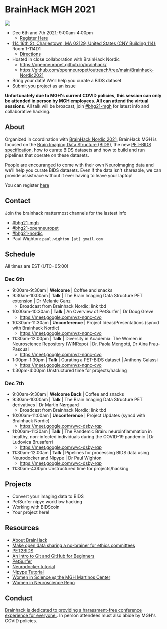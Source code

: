 # BrainHack MGH 2021

<img src="https://github.com/openneuropet/outreach/blob/main/Brainhack-MGH2021/brainhack-boston2021.png">

- Dec 6th and 7th 2021; 9:00am-4:00pm
  - [Register Here](https://forms.gle/M9QMk2dtguJLmFJB7)
- [114 16th St, Charlestown, MA 02129, United States (CNY Building 114)](https://goo.gl/maps/kXXiPn71EdLgpxGA7); Room 1-114D1
  - [Directions](https://connect.vassar.edu/s/1654/images/gid2/editor_documents/classes/1969/1969drivingdirections.pdf?gid=2&pgid=61&sessionid=bedb33da-3371-4464-bcdd-002a53ea53ca&cc=1)
- Hosted in close collaboration with BrainHack Nordic
  - https://openneuropet.github.io/brainhack/
  - https://github.com/openneuropet/outreach/tree/main/Brainhack-Nordic2021
- Bring your data! We'll help you curate a BIDS dataset
- Submit you project as an [issue](https://github.com/openneuropet/outreach/issues/new/choose)

**Unfortunately due to MGH's current COVID policies, this session can only be attended in person by MGH employees.  All can attend the virtual sessions.**  All talk will be broacast, join [#bhg21-mgh](https://mattermost.brainhack.org/brainhack/channels/bhg21-mgh) for latest info and collaborative hacking. 

## About

Organized in coordination with [BrainHack Nordic 2021](https://github.com/openneuropet/outreach/tree/main/Brainhack-Nordic2021), BrainHack MGH is focused on the [Brain Imaging Data Structure (BIDS)](https://bids.neuroimaging.io/), the new [PET-BIDS specification](https://bids-specification.readthedocs.io/en/bep-009/04-modality-specific-files/09-positron-emission-tomography.html), how to curate BIDS datasets and how to build and run pipelines that operate on these datasets.

People are encouranged to come with their own NeuroImaging data and we'll help you curate BIDS datasets.  Even if the data isn't shareable, we can provide assistnace without it ever having to leave your laptop!

You can register [here](https://forms.gle/M9QMk2dtguJLmFJB7)

## Contact

Join the brainhack mattermost channels for the lastest info
- [#bhg21-mgh](https://mattermost.brainhack.org/brainhack/channels/bhg21-mgh)
- [#bhg21-openneuropet](https://mattermost.brainhack.org/brainhack/channels/bhg21-openneuropet)
- [#bhg21-nordic](https://github.com/openneuropet/outreach/tree/main/Brainhack-Nordic2021)
- Paul Wighton: `paul.wighton [at] gmail.com`

## Schedule

All times are EST (UTC−05:00)

### Dec 6th

- 9:00am-9:30am | **Welcome** | Coffee and snacks
- 9:30am-10:00am | **Talk** | The Brain Imaging Data Structure PET extension | Dr Melanie Ganz
  - Broadcast from Brainhack Nordic; link tbd
- 10:00am-10:30am | **Talk** | An Overview of PetSurfer | Dr Doug Greve
  - https://meet.google.com/nvz-nqnc-cvo
- 10:30am-11:30am | **Unconference** | Project Ideas/Presentations (syncd with Brainhack Nordic)
  - https://meet.google.com/nvz-nqnc-cvo
- 11:30am-12:00pm | **Talk** | Diversity in Academia: The Women in Neuroscience Repository (WiNRepo) | Dr. Paola Mengotti, Dr Aina Frau-Pascual
  - https://meet.google.com/nvz-nqnc-cvo
- 1:00pm-1:30pm | **Talk** | Curating a PET-BIDS dataset | Anthony Galassi
  - https://meet.google.com/nvz-nqnc-cvo
- 1:30pm-4:00pm Unstructured time for projects/hacking
 
### Dec 7th

- 9:00am-9:30am | **Welcome Back** | Coffee and snacks
- 9:30am-10:00am | **Talk** | The Brain Imaging Data Structure PET derivatives | Dr Martin Nørgaard
  - Broadcast from Brainhack Nordic; link tbd
- 10:00am-11:00am | **Unconference** | Project Updates (syncd with Brainhack Nordic)
  - https://meet.google.com/wvc-dsby-rqp
- 11:00am-11:30am | **Talk** | The Pandemic Brain: neuroinflammation in healthy, non-infected
individuals during the COVID-19 pandemic | Dr Ludovica Brusaferri
  - https://meet.google.com/wvc-dsby-rqp
- 11:30am-12:00am | **Talk** | Pipelines for processing BIDS data using Neurodocker and Nipype | Dr Paul Wighton
  - https://meet.google.com/wvc-dsby-rqp
- 11:30am-4:00pm Unstructured time for projects/hacking

## Projects

- Convert your imaging data to BIDS
- PetSurfer nipye workflow hacking
- Working with BIDScoin
- Your project here!

## Resources

- [About BrainHack](https://brainhack.org/about.html)
- [Make open data sharing a no-brainer for ethics committees](https://open-brain-consent.readthedocs.io/en/stable/)
- [PET2BIDS](https://github.com/openneuropet/PET2BIDS)
- [An Intro to Git and GitHub for Beginners](https://product.hubspot.com/blog/git-and-github-tutorial-for-beginners)
- [PetSurfer](https://surfer.nmr.mgh.harvard.edu/fswiki/PetSurfer)
- [Neurodocker tutorial](https://miykael.github.io/nipype_tutorial/notebooks/introduction_neurodocker.html)
- [Nipype Tutorial](https://miykael.github.io/nipype_tutorial/)
- [Women in Science @ the MGH Martinos Center](https://wis.martinos.org/)
- [Women in Neuroscience Repo](https://www.winrepo.org/)

## Conduct

[Brainhack is dedicated to providing a harassment-free conference experience for everyone.](https://brainhack.org/code-of-conduct.html).  In person attendees must also abide by MGH's COVID policies.
